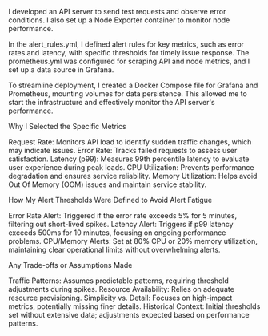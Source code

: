 I developed an API server to send test requests and observe error conditions. I also set up a Node Exporter container to monitor node performance.

In the alert_rules.yml, I defined alert rules for key metrics, such as error rates and latency, with specific thresholds for timely issue response. The prometheus.yml was configured for scraping API and node metrics, and I set up a data source in Grafana.

To streamline deployment, I created a Docker Compose file for Grafana and Prometheus, mounting volumes for data persistence. This allowed me to start the infrastructure and effectively monitor the API server's performance.


Why I Selected the Specific Metrics

Request Rate: Monitors API load to identify sudden traffic changes, which may indicate issues.
Error Rate: Tracks failed requests to assess user satisfaction.
Latency (p99): Measures 99th percentile latency to evaluate user experience during peak loads.
CPU Utilization: Prevents performance degradation and ensures service reliability.
Memory Utilization: Helps avoid Out Of Memory (OOM) issues and maintain service stability.

How My Alert Thresholds Were Defined to Avoid Alert Fatigue

Error Rate Alert: Triggered if the error rate exceeds 5% for 5 minutes, filtering out short-lived spikes.
Latency Alert: Triggers if p99 latency exceeds 500ms for 10 minutes, focusing on ongoing performance problems.
CPU/Memory Alerts: Set at 80% CPU or 20% memory utilization, maintaining clear operational limits without overwhelming alerts.

Any Trade-offs or Assumptions Made

Traffic Patterns: Assumes predictable patterns, requiring threshold adjustments during spikes.
Resource Availability: Relies on adequate resource provisioning.
Simplicity vs. Detail: Focuses on high-impact metrics, potentially missing finer details.
Historical Context: Initial thresholds set without extensive data; adjustments expected based on performance patterns.